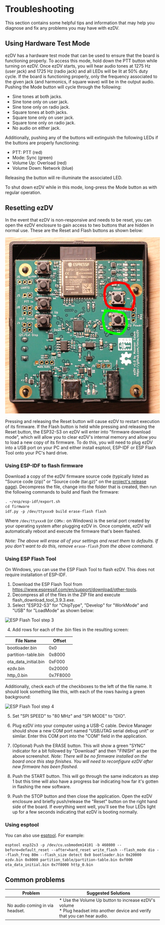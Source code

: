 # Troubleshooting

This section contains some helpful tips and information that may help you diagnose and fix any problems you may have with ezDV.

## Using Hardware Test Mode

ezDV has a hardware test mode that can be used to ensure that the board is functioning properly. To access this mode,
hold down the PTT button while turning on ezDV. Once ezDV starts, you will hear audio tones at 1275 Hz (user jack) and 
1725 Hz (radio jack) and all LEDs will be lit at 50% duty cycle. If the board is functioning properly, only the frequency
associated to the given jack (and harmonics, if square wave) will be in the output audio. Pushing the Mode button will cycle 
through the following:

* Sine tones at both jacks.
* Sine tone only on user jack.
* Sine tone only on radio jack.
* Square tones at both jacks.
* Square tone only on user jack.
* Square tone only on radio jack.
* No audio on either jack.

Additionally, pushing any of the buttons will extinguish the following LEDs if the buttons are properly functioning:

* PTT: PTT (red)
* Mode: Sync (green)
* Volume Up: Overload (red)
* Volume Down: Network (blue)

Releasing the button will re-illuminate the associated LED.

To shut down ezDV while in this mode, long-press the Mode button as with regular operation.

## Resetting ezDV

In the event that ezDV is non-responsive and needs to be reset, you can open the ezDV enclosure to gain access to two
buttons that are hidden in normal use. These are the Reset and Flash buttons as shown below:

![Front of ezDV circuit board with Reset button (red circle) and Flash button (green circle) shown](images/5-front-of-ezdv.jpg)

Pressing and releasing the Reset button will cause ezDV to restart execution of its firmware. If the Flash button is held
while pressing and releasing the Reset button, the ESP32-S3 on ezDV will enter into "firmware download mode", which will allow
you to clear ezDV's internal memory and allow you to load a new copy of its firmware. To do this, you will need to plug ezDV into a USB
port on your PC and either install esptool, ESP-IDF or ESP Flash Tool onto your PC's hard drive.

### Using ESP-IDF to flash firmware

Download a copy of the ezDV firmware source code (typically listed as "Source code (zip)" or "Source code (tar.gz)" on the 
[project's release page](https://github.com/tmiw/ezDV/releases)). Decompress the file, change into the folder that is created,
then run the following commands to build and flash the firmware:

```
. ~/esp/esp-idf/export.sh
cd firmware
idf.py -p /dev/ttyxxx0 build erase-flash flash
```

Where `/dev/ttyxxx0` (or `COMx:` on Windows) is the serial port created by your operating system after plugging ezDV in. Once complete,
ezDV will automatically reboot and execute the firmware that's been flashed.

*Note: The above will erase all of your settings and reset them to defaults. If you don't want to do this, remove `erase-flash` from
the above command.*

### Using ESP Flash Tool

On Windows, you can use the ESP Flash Tool to flash ezDV. This does not require installation of ESP-IDF.

1. Download the ESP Flash Tool from https://www.espressif.com/en/support/download/other-tools.
2. Decompress all of the files in the ZIP file and execute flash\_download\_tool\_3.9.3.exe.
3. Select "ESP32-S3" for "ChipType", "Develop" for "WorkMode" and "USB" for "LoadMode" as shown below:

![ESP Flash Tool step 3](manual/ezDV_Flash_1.png)

4. Add rows for each of the .bin files in the resulting screen:

| File Name | Offset |
|---|---|
| bootloader.bin | 0x0 |
| partition-table.bin | 0x8000 |
| ota\_data\_initial.bin | 0xF000 |
| ezdv.bin | 0x20000 |
| http_0.bin | 0x7F8000 |

Additionally, check each of the checkboxes to the left of the file name. It should look something like this, with each of the rows having a green background:

![ESP Flash Tool step 4](manual/ezDV_Flash_2.png)

5. Set "SPI SPEED" to "80 MHz" and "SPI MODE" to "DIO".

6. Plug ezDV into your computer using a USB-C cable. Device Manager should show a new COM port named "USB/JTAG serial debug unit" or similar. Enter this COM port into the "COM" field in the application.

7. (Optional) Push the ERASE button. This will show a green "SYNC" indicator for a bit followed by "Download" and then "FINISH" as per the above screenshot. *Note: There will be no firmware installed on the board once this step finishes. You will need to reconfigure ezDV after new firmware has been flashed.*

8. Push the START button. This will go through the same indicators as step 1 but this time will also have a progress bar indicating how far it's gotten in flashing the new software. 

9. Push the STOP button and then close the application. Open the ezDV enclosure and briefly push/release the "Reset" button on the right hand side of the board. If everything went well, you'll see the four LEDs light up for a few seconds indicating that ezDV is booting normally.

### Using esptool

You can also use [esptool](https://github.com/espressif/esptool). For example:

```
esptool esp32s3 -p /dev/cu.usbmodem14101 -b 460800 --before=default_reset --after=hard_reset write_flash --flash_mode dio --flash_freq 80m --flash_size detect 0x0 bootloader.bin 0x20000 ezdv.bin 0x8000 partition_table/partition-table.bin 0xf000 ota_data_initial.bin 0x7f8000 http_0.bin
```

## Common problems

| Problem | Suggested Solutions |
|---------|---------------------|
| No audio coming in via headset. | * Use the Volume Up button to increase ezDV's volume<br/>* Plug headset into another device and verify that you can hear audio. |


